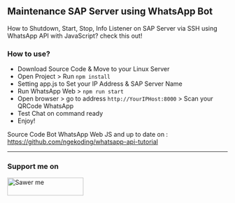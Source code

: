 ## Maintenance SAP Server using WhatsApp Bot    

How to Shutdown, Start, Stop, Info Listener on SAP Server via SSH using WhatsApp API with JavaScript? check this out!

### How to use?     

- Download Source Code & Move to your Linux Server
- Open Project > Run `npm install`
- Setting app.js to Set your IP Address & SAP Server Name
- Run WhatsApp Web > `npm run start`
- Open browser > go to address `http://YourIPHost:8000` > Scan your QRCode WhatsApp
- Test Chat on command ready
- Enjoy!  

Source Code Bot WhatsApp Web JS and up to date on : https://github.com/ngekoding/whatsapp-api-tutorial

---

### Support me on
<a href="https://saweria.co/arifsiddikm" target="_blank"><img src="https://user-images.githubusercontent.com/26188697/180601310-e82c63e4-412b-4c36-b7b5-7ba713c80380.png" alt="Sawer me" height="41" width="174"></a>